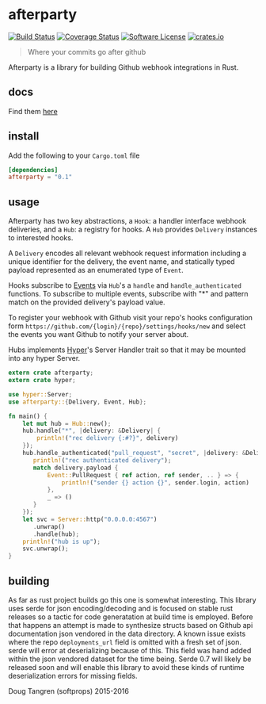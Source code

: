 # afterparty

[![Build Status](https://travis-ci.org/softprops/afterparty.svg?branch=master)](https://travis-ci.org/softprops/afterparty) [![Coverage Status](https://coveralls.io/repos/github/softprops/afterparty/badge.svg?branch=master)](https://coveralls.io/github/softprops/afterparty?branch=master) [![Software License](https://img.shields.io/badge/license-MIT-brightgreen.svg)](LICENSE) [![crates.io](http://meritbadge.herokuapp.com/afterparty)](https://crates.io/crates/afterparty)

> Where your commits go after github

Afterparty is a library for building Github webhook integrations in Rust.

## docs

Find them [here](http://softprops.github.io/afterparty)

## install

Add the following to your `Cargo.toml` file

```toml
[dependencies]
afterparty = "0.1"
```

## usage

Afterparty has two key abstractions, a `Hook`: a handler interface webhook deliveries, and a `Hub`: a registry for hooks. A `Hub` provides `Delivery` instances to interested hooks.

A `Delivery` encodes all relevant webhook request information including a unique identifier for the delivery, the event name, and statically typed payload represented as an enumerated type of `Event`.

Hooks subscribe to [Events](https://developer.github.com/webhooks/#events) via `Hub`'s a `handle` and `handle_authenticated` functions.
To subscribe to multiple events, subscribe with "*" and pattern match on the provided delivery's payload value.

To register your webhook with Github visit your repo's hooks configuration form `https://github.com/{login}/{repo}/settings/hooks/new` and select the events you
want Github to notify your server about.

Hubs implements [Hyper](https://github.com/hyperium/hyper)'s Server Handler trait so that it may be mounted into any hyper Server.

```rust
extern crate afterparty;
extern crate hyper;

use hyper::Server;
use afterparty::{Delivery, Event, Hub};

fn main() {
    let mut hub = Hub::new();
    hub.handle("*", |delivery: &Delivery| {
        println!("rec delivery {:#?}", delivery)
    });
    hub.handle_authenticated("pull_request", "secret", |delivery: &Delivery| {
       println!("rec authenticated delivery");
       match delivery.payload {
           Event::PullRequest { ref action, ref sender, .. } => {
               println!("sender {} action {}", sender.login, action)
           },
           _ => ()
       }
    });
    let svc = Server::http("0.0.0.0:4567")
       .unwrap()
       .handle(hub);
    println!("hub is up");
    svc.unwrap();
}
```

## building

As far as rust project builds go this one is somewhat interesting. This library uses serde for json encoding/decoding
and is focused on stable rust releases so a tactic for code generatation at build time is employed. Before that happens
an attempt is made to synthesize structs based on Github api documentation json vendored in the data directory.
A known issue exists where the repo `deployments_url` field is omitted with a fresh set of json. serde will error at
deserializing because of this. This field was hand added within the json vendored dataset for the time being. Serde 0.7
will likely be released soon and will enable this library to avoid these kinds of runtime deserialization errors for
missing fields.

Doug Tangren (softprops) 2015-2016
